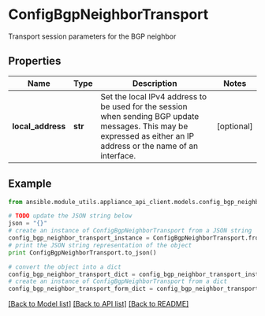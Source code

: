 # ConfigBgpNeighborTransport

Transport session parameters for the BGP neighbor

## Properties
Name | Type | Description | Notes
------------ | ------------- | ------------- | -------------
**local_address** | **str** | Set the local IPv4 address to be used for the session when sending BGP update messages. This may be expressed as either an IP address or the name of an interface. | [optional] 

## Example

```python
from ansible.module_utils.appliance_api_client.models.config_bgp_neighbor_transport import ConfigBgpNeighborTransport

# TODO update the JSON string below
json = "{}"
# create an instance of ConfigBgpNeighborTransport from a JSON string
config_bgp_neighbor_transport_instance = ConfigBgpNeighborTransport.from_json(json)
# print the JSON string representation of the object
print ConfigBgpNeighborTransport.to_json()

# convert the object into a dict
config_bgp_neighbor_transport_dict = config_bgp_neighbor_transport_instance.to_dict()
# create an instance of ConfigBgpNeighborTransport from a dict
config_bgp_neighbor_transport_form_dict = config_bgp_neighbor_transport.from_dict(config_bgp_neighbor_transport_dict)
```
[[Back to Model list]](../README.md#documentation-for-models) [[Back to API list]](../README.md#documentation-for-api-endpoints) [[Back to README]](../README.md)


